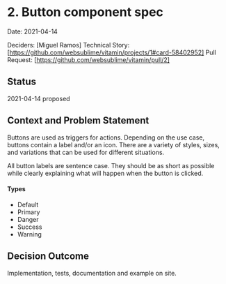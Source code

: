 # 2. Button component spec

Date: 2021-04-14

Deciders: [Miguel Ramos]
Technical Story: [https://github.com/websublime/vitamin/projects/1#card-58402952] 
Pull Request: [https://github.com/websublime/vitamin/pull/2] 

## Status

2021-04-14 proposed

## Context and Problem Statement

Buttons are used as triggers for actions. Depending on the use case, buttons contain a label and/or an icon. There are a variety of styles, sizes, and variations that can be used for different situations.

All button labels are sentence case. They should be as short as possible while clearly explaining what will happen when the button is clicked.

#### Types

- Default
- Primary
- Danger
- Success
- Warning

## Decision Outcome

Implementation, tests, documentation and example on site.